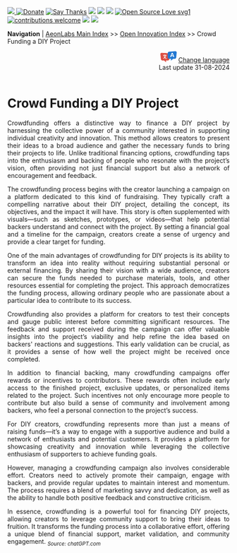 [![](https://dcbadge.vercel.app/api/server/hw3j3RwfJf) ](https://discord.gg/hw3j3RwfJf)
 [![Donate](https://img.shields.io/badge/donate-$-brown.svg?style=for-the-badge)](http://paypal.me/mtpsilva)
 [![Say Thanks](https://img.shields.io/badge/Say%20Thanks-!-yellow.svg?style=for-the-badge)](https://saythanks.io/to/mtpsilva)
![](https://img.shields.io/github/last-commit/aeonSolutions/aeonSolutions?style=for-the-badge)
<img src="https://us-central1-trackgit-analytics.cloudfunctions.net/token/ping/lztozx5fhr486ojv78ol" />
![](https://views.whatilearened.today/views/github/aeonSolutions/aeonSolutions.svg)
[![Open Source Love svg1](https://badges.frapsoft.com/os/v1/open-source.svg?v=103)](#)
[![contributions welcome](https://img.shields.io/badge/contributions-welcome-brightgreen.svg?style=flat&label=Contributions&colorA=red&colorB=black	)](#)
[<img src="https://cdn.buymeacoffee.com/buttons/v2/default-yellow.png" data-canonical-src="https://cdn.buymeacoffee.com/buttons/v2/default-yellow.png" height="30" />](https://www.buymeacoffee.com/migueltomas)
<a href="https://github.com/sponsors/aeonSolutions">
  <img height="40" src="https://github.com/aeonSolutions/PCB-Prototyping-Catalogue/blob/main/media/become_a_github_sponsor.png">
</a>


**Navigation** | [AeonLabs Main Index](https://github.com/aeonSolutions/aeonSolutions/blob/main/aeonSolutions-Main-Index.md)  >>  [Open Innovation Index](https://github.com/aeonSolutions/aeonSolutions/blob/main/open-innovation-book-index.md)  >>  Crowd Funding a DIY Project

<div align="right">
   <img height="25" src="https://github.com/aeonSolutions/aeonSolutions/blob/main/media/language-icon.png"> 
 <a href="https://github-com.translate.goog/aeonSolutions/aeonSolutions/blob/main/crowd_funding_diy_project.md?_x_tr_sl=en&_x_tr_tl=fr&_x_tr_hl=en&_x_tr_pto=wapp">Change language</a> <br>
Last update 31-08-2024
</div>

<br>

<div align="justify">

# Crowd Funding a DIY Project
Crowdfunding offers a distinctive way to finance a DIY project by harnessing the collective power of a community interested in supporting individual creativity and innovation. This method allows creators to present their ideas to a broad audience and gather the necessary funds to bring their projects to life. Unlike traditional financing options, crowdfunding taps into the enthusiasm and backing of people who resonate with the project’s vision, often providing not just financial support but also a network of encouragement and feedback.

The crowdfunding process begins with the creator launching a campaign on a platform dedicated to this kind of fundraising. They typically craft a compelling narrative about their DIY project, detailing the concept, its objectives, and the impact it will have. This story is often supplemented with visuals—such as sketches, prototypes, or videos—that help potential backers understand and connect with the project. By setting a financial goal and a timeline for the campaign, creators create a sense of urgency and provide a clear target for funding.

One of the main advantages of crowdfunding for DIY projects is its ability to transform an idea into reality without requiring substantial personal or external financing. By sharing their vision with a wide audience, creators can secure the funds needed to purchase materials, tools, and other resources essential for completing the project. This approach democratizes the funding process, allowing ordinary people who are passionate about a particular idea to contribute to its success.

Crowdfunding also provides a platform for creators to test their concepts and gauge public interest before committing significant resources. The feedback and support received during the campaign can offer valuable insights into the project’s viability and help refine the idea based on backers' reactions and suggestions. This early validation can be crucial, as it provides a sense of how well the project might be received once completed.

In addition to financial backing, many crowdfunding campaigns offer rewards or incentives to contributors. These rewards often include early access to the finished project, exclusive updates, or personalized items related to the project. Such incentives not only encourage more people to contribute but also build a sense of community and involvement among backers, who feel a personal connection to the project’s success.

For DIY creators, crowdfunding represents more than just a means of raising funds—it’s a way to engage with a supportive audience and build a network of enthusiasts and potential customers. It provides a platform for showcasing creativity and innovation while leveraging the collective enthusiasm of supporters to achieve funding goals.

However, managing a crowdfunding campaign also involves considerable effort. Creators need to actively promote their campaign, engage with backers, and provide regular updates to maintain interest and momentum. The process requires a blend of marketing savvy and dedication, as well as the ability to handle both positive feedback and constructive criticism.

In essence, crowdfunding is a powerful tool for financing DIY projects, allowing creators to leverage community support to bring their ideas to fruition. It transforms the funding process into a collaborative effort, offering a unique blend of financial support, market validation, and community engagement. <sub> *Source: chatGPT.com*</sub>

</div>
